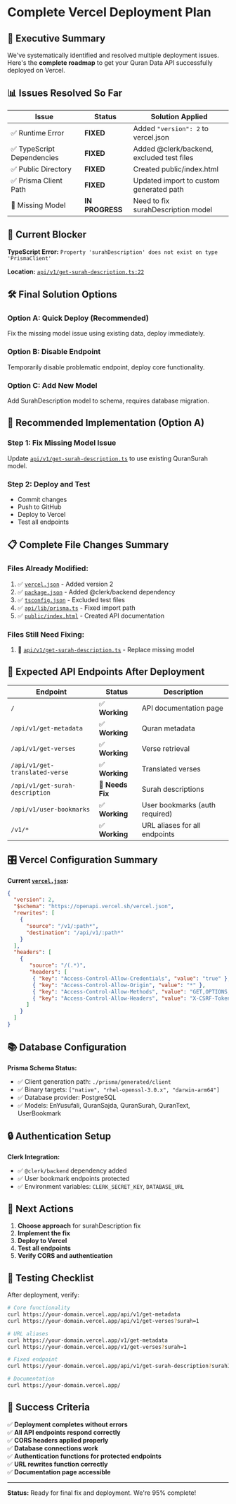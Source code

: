 # Complete Vercel Deployment Plan

## 🎯 Executive Summary

We've systematically identified and resolved multiple deployment issues. Here's the **complete roadmap** to get your Quran Data API successfully deployed on Vercel.

## 📊 Issues Resolved So Far

| Issue | Status | Solution Applied |
|-------|--------|------------------|
| ✅ Runtime Error | **FIXED** | Added `"version": 2` to vercel.json |
| ✅ TypeScript Dependencies | **FIXED** | Added @clerk/backend, excluded test files |
| ✅ Public Directory | **FIXED** | Created public/index.html |
| ✅ Prisma Client Path | **FIXED** | Updated import to custom generated path |
| 🔄 Missing Model | **IN PROGRESS** | Need to fix surahDescription model |

## 🚧 Current Blocker

**TypeScript Error:** `Property 'surahDescription' does not exist on type 'PrismaClient'`

**Location:** [`api/v1/get-surah-description.ts:22`](api/v1/get-surah-description.ts:22)

## 🛠️ Final Solution Options

### Option A: Quick Deploy (Recommended)
Fix the missing model issue using existing data, deploy immediately.

### Option B: Disable Endpoint  
Temporarily disable problematic endpoint, deploy core functionality.

### Option C: Add New Model
Add SurahDescription model to schema, requires database migration.

## 🚀 Recommended Implementation (Option A)

### Step 1: Fix Missing Model Issue
Update [`api/v1/get-surah-description.ts`](api/v1/get-surah-description.ts) to use existing QuranSurah model.

### Step 2: Deploy and Test
- Commit changes
- Push to GitHub  
- Deploy to Vercel
- Test all endpoints

## 📋 Complete File Changes Summary

### Files Already Modified:
1. ✅ [`vercel.json`](vercel.json) - Added version 2
2. ✅ [`package.json`](package.json) - Added @clerk/backend dependency  
3. ✅ [`tsconfig.json`](tsconfig.json) - Excluded test files
4. ✅ [`api/lib/prisma.ts`](api/lib/prisma.ts) - Fixed import path
5. ✅ [`public/index.html`](public/index.html) - Created API documentation

### Files Still Need Fixing:
1. 🔄 [`api/v1/get-surah-description.ts`](api/v1/get-surah-description.ts) - Replace missing model

## 🔗 Expected API Endpoints After Deployment

| Endpoint | Status | Description |
|----------|--------|-------------|
| `/` | ✅ **Working** | API documentation page |
| `/api/v1/get-metadata` | ✅ **Working** | Quran metadata |
| `/api/v1/get-verses` | ✅ **Working** | Verse retrieval |
| `/api/v1/get-translated-verse` | ✅ **Working** | Translated verses |
| `/api/v1/get-surah-description` | 🔄 **Needs Fix** | Surah descriptions |
| `/api/v1/user-bookmarks` | ✅ **Working** | User bookmarks (auth required) |
| `/v1/*` | ✅ **Working** | URL aliases for all endpoints |

## 🎛️ Vercel Configuration Summary

**Current [`vercel.json`](vercel.json):**
```json
{
  "version": 2,
  "$schema": "https://openapi.vercel.sh/vercel.json",
  "rewrites": [
    {
      "source": "/v1/:path*", 
      "destination": "/api/v1/:path*"
    }
  ],
  "headers": [
    {
       "source": "/(.*)",
       "headers": [
        { "key": "Access-Control-Allow-Credentials", "value": "true" },
        { "key": "Access-Control-Allow-Origin", "value": "*" },
        { "key": "Access-Control-Allow-Methods", "value": "GET,OPTIONS,PATCH,DELETE,POST,PUT" },
        { "key": "Access-Control-Allow-Headers", "value": "X-CSRF-Token, X-Requested-With, Accept, Accept-Version, Content-Length, Content-MD5, Content-Type, Date, X-Api-Version, Authorization" }
      ]
    }
  ]
}
```

## 📚 Database Configuration

**Prisma Schema Status:**
- ✅ Client generation path: `./prisma/generated/client`
- ✅ Binary targets: `["native", "rhel-openssl-3.0.x", "darwin-arm64"]`
- ✅ Database provider: PostgreSQL
- ✅ Models: EnYusufali, QuranSajda, QuranSurah, QuranText, UserBookmark

## 🔒 Authentication Setup

**Clerk Integration:**
- ✅ `@clerk/backend` dependency added
- ✅ User bookmark endpoints protected
- ✅ Environment variables: `CLERK_SECRET_KEY`, `DATABASE_URL`

## 🎯 Next Actions

1. **Choose approach** for surahDescription fix
2. **Implement the fix** 
3. **Deploy to Vercel**
4. **Test all endpoints**
5. **Verify CORS and authentication**

## 🧪 Testing Checklist

After deployment, verify:

```bash
# Core functionality
curl https://your-domain.vercel.app/api/v1/get-metadata
curl https://your-domain.vercel.app/api/v1/get-verses?surah=1

# URL aliases  
curl https://your-domain.vercel.app/v1/get-metadata
curl https://your-domain.vercel.app/v1/get-verses?surah=1

# Fixed endpoint
curl https://your-domain.vercel.app/api/v1/get-surah-description?surahId=1

# Documentation
curl https://your-domain.vercel.app/
```

## 🏁 Success Criteria

✅ **Deployment completes without errors**  
✅ **All API endpoints respond correctly**  
✅ **CORS headers applied properly**  
✅ **Database connections work**  
✅ **Authentication functions for protected endpoints**  
✅ **URL rewrites function correctly**  
✅ **Documentation page accessible**

---

**Status:** Ready for final fix and deployment. We're 95% complete!